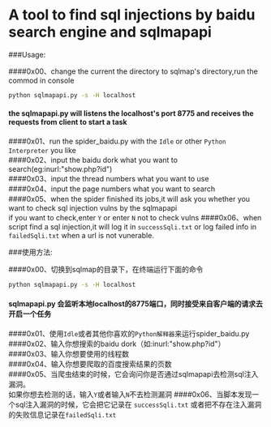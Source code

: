 A tool to find sql injections by baidu search engine and sqlmapapi
====

###Usage:

####0x00、change the current the directory to sqlmap's directory,run the commod in console<br>
```Bash
python sqlmapapi.py -s -H localhost
```
####    the sqlmapapi.py will listens the localhost's port 8775 and receives the requests from client to start a task<br>
####0x01、run the spider_baidu.py with the `Idle` or other `Python Interpreter` you like<br>
####0x02、input the baidu dork what you want to search(eg:inurl:"show.php?id")<br>
####0x03、input the thread numbers what you want to use<br>
####0x04、input the page numbers what you want to search<br>
####0x05、when the spider finished its jobs,it will ask you whether you want to check sql injection vulns by the sqlmapapi<br>
if you want to check,enter `Y` or enter `N` not to check vulns
####0x06、when script find a sql injection,it will log it in `successSqli.txt` or log failed info in `failedSqli.txt` when a url is not vunerable.


###使用方法:

####0x00、切换到sqlmap的目录下，在终端运行下面的命令<br>
```Bash
python sqlmapapi.py -s -H localhost
```
####    sqlmapapi.py 会监听本地localhost的8775端口，同时接受来自客户端的请求去开启一个任务<br>
####0x01、使用`Idle`或者其他你喜欢的`Python解释器`来运行spider_baidu.py<br>
####0x02、输入你想搜索的baidu dork（如:inurl:"show.php?id"）<br>
####0x03、输入你想要使用的线程数<br>
####0x04、输入你想要爬取的百度搜索结果的页数<br>
####0x05、当爬虫结束的时候，它会询问你是否通过sqlmapapi去检测sql注入漏洞。<br>
如果你想去检测的话，输入`Y`或者输入`N`不去检测漏洞
####0x06、当脚本发现一个sql注入漏洞的时候，它会把它记录在 `successSqli.txt` 或者把不存在注入漏洞的失败信息记录在`failedSqli.txt` <br>
